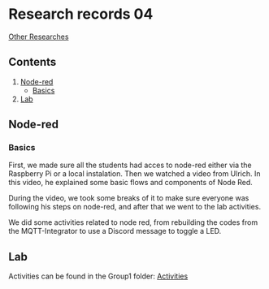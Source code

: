 # Research records 04
[Other Researches](../README.md)

## Contents
1. [Node-red](README.md#node-red)
    - [Basics](#basics)
2. [Lab](#lab)

## Node-red

### Basics
First, we made sure all the students had acces to node-red either via the Raspberry Pi or a local instalation. Then we watched a video from Ulrich. In this video, he explained some basic flows and components of Node Red. 

During the video, we took some breaks of it to make sure everyone was following his steps on node-red, and after that we went to the lab activities.

We did some activities related to node red, from rebuilding the codes from the MQTT-Integrator to use a Discord message to toggle a LED.

## Lab
Activities can be found in the Group1 folder: 
[Activities](/Teamfolder/Group1/exercises/exercise04/README.md)